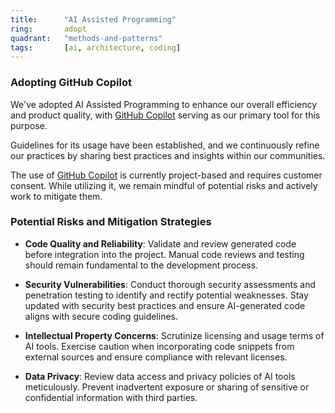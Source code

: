 ```yaml
---
title:      "AI Assisted Programming"
ring:       adopt
quadrant:   "methods-and-patterns"
tags:       [ai, architecture, coding]
---
```


### Adopting GitHub Copilot

We've adopted AI Assisted Programming to enhance our overall efficiency and product quality, with [GitHub Copilot](../tools/github-copilot.html) serving as our primary tool for this purpose.

Guidelines for its usage have been established, and we continuously refine our practices by sharing best practices and insights within our communities.

The use of [GitHub Copilot](../tools/github-copilot.html) is currently project-based and requires customer consent. While utilizing it, we remain mindful of potential risks and actively work to mitigate them.

### Potential Risks and Mitigation Strategies

- **Code Quality and Reliability**: Validate and review generated code before integration into the project. Manual code reviews and testing should remain fundamental to the development process.

- **Security Vulnerabilities**: Conduct thorough security assessments and penetration testing to identify and rectify potential weaknesses. Stay updated with security best practices and ensure AI-generated code aligns with secure coding guidelines.

- **Intellectual Property Concerns**: Scrutinize licensing and usage terms of AI tools. Exercise caution when incorporating code snippets from external sources and ensure compliance with relevant licenses.

- **Data Privacy**: Review data access and privacy policies of AI tools meticulously. Prevent inadvertent exposure or sharing of sensitive or confidential information with third parties.
